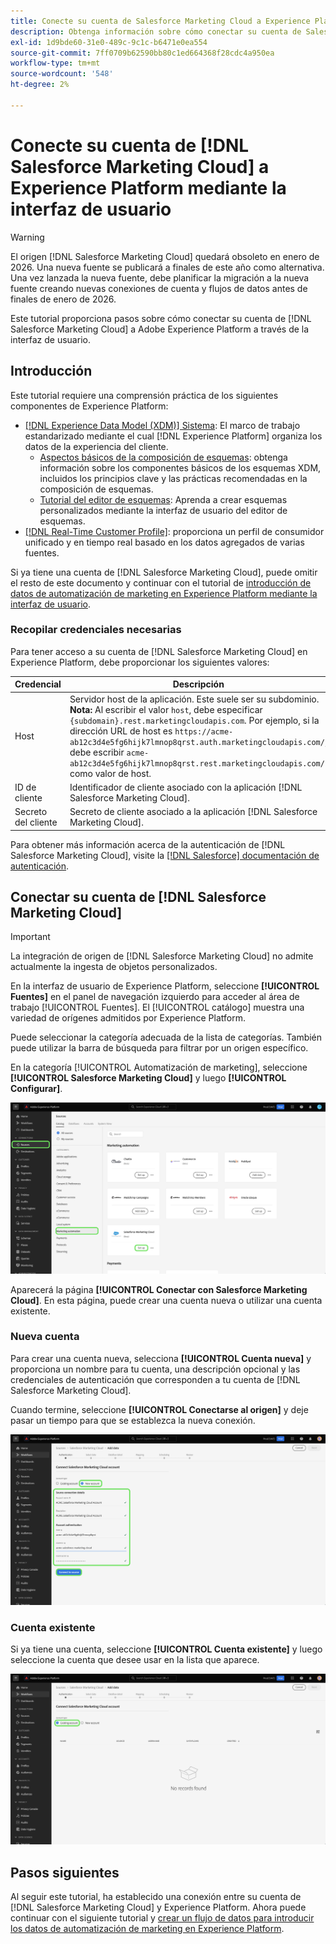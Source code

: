 ```yaml
---
title: Conecte su cuenta de Salesforce Marketing Cloud a Experience Platform a través de la interfaz de usuario de
description: Obtenga información sobre cómo conectar su cuenta de Salesforce Marketing Cloud a Experience Platform a través de la interfaz de usuario.
exl-id: 1d9bde60-31e0-489c-9c1c-b6471e0ea554
source-git-commit: 7ff0709b62590bb80c1ed664368f28cdc4a950ea
workflow-type: tm+mt
source-wordcount: '548'
ht-degree: 2%

---
```


# Conecte su cuenta de [!DNL Salesforce Marketing Cloud] a Experience Platform mediante la interfaz de usuario

>[!WARNING]
>
>El origen [!DNL Salesforce Marketing Cloud] quedará obsoleto en enero de 2026. Una nueva fuente se publicará a finales de este año como alternativa. Una vez lanzada la nueva fuente, debe planificar la migración a la nueva fuente creando nuevas conexiones de cuenta y flujos de datos antes de finales de enero de 2026.

Este tutorial proporciona pasos sobre cómo conectar su cuenta de [!DNL Salesforce Marketing Cloud] a Adobe Experience Platform a través de la interfaz de usuario.

## Introducción

Este tutorial requiere una comprensión práctica de los siguientes componentes de Experience Platform:

* [[!DNL Experience Data Model (XDM)] Sistema](../../../../../xdm/home.md): El marco de trabajo estandarizado mediante el cual [!DNL Experience Platform] organiza los datos de la experiencia del cliente.
   * [Aspectos básicos de la composición de esquemas](../../../../../xdm/schema/composition.md): obtenga información sobre los componentes básicos de los esquemas XDM, incluidos los principios clave y las prácticas recomendadas en la composición de esquemas.
   * [Tutorial del editor de esquemas](../../../../../xdm/tutorials/create-schema-ui.md): Aprenda a crear esquemas personalizados mediante la interfaz de usuario del editor de esquemas.
* [[!DNL Real-Time Customer Profile]](../../../../../profile/home.md): proporciona un perfil de consumidor unificado y en tiempo real basado en los datos agregados de varias fuentes.

Si ya tiene una cuenta de [!DNL Salesforce Marketing Cloud], puede omitir el resto de este documento y continuar con el tutorial de [introducción de datos de automatización de marketing en Experience Platform mediante la interfaz de usuario](../../dataflow/marketing-automation.md).

### Recopilar credenciales necesarias

Para tener acceso a su cuenta de [!DNL Salesforce Marketing Cloud] en Experience Platform, debe proporcionar los siguientes valores:

| Credencial | Descripción |
| ---------- | ----------- |
| Host | Servidor host de la aplicación. Este suele ser su subdominio. **Nota:** Al escribir el valor `host`, debe especificar `{subdomain}.rest.marketingcloudapis.com`. Por ejemplo, si la dirección URL de host es `https://acme-ab12c3d4e5fg6hijk7lmnop8qrst.auth.marketingcloudapis.com/`, debe escribir `acme-ab12c3d4e5fg6hijk7lmnop8qrst.rest.marketingcloudapis.com/` como valor de host. |
| ID de cliente | Identificador de cliente asociado con la aplicación [!DNL Salesforce Marketing Cloud]. |
| Secreto del cliente | Secreto de cliente asociado a la aplicación [!DNL Salesforce Marketing Cloud]. |

Para obtener más información acerca de la autenticación de [!DNL Salesforce Marketing Cloud], visite la [[!DNL Salesforce] documentación de autenticación](https://developer.salesforce.com/docs/atlas.en-us.mc-apis.meta/mc-apis/authentication.htm).

## Conectar su cuenta de [!DNL Salesforce Marketing Cloud]

>[!IMPORTANT]
>
>La integración de origen de [!DNL Salesforce Marketing Cloud] no admite actualmente la ingesta de objetos personalizados.

En la interfaz de usuario de Experience Platform, seleccione **[!UICONTROL Fuentes]** en el panel de navegación izquierdo para acceder al área de trabajo [!UICONTROL Fuentes]. El [!UICONTROL catálogo] muestra una variedad de orígenes admitidos por Experience Platform.

Puede seleccionar la categoría adecuada de la lista de categorías. También puede utilizar la barra de búsqueda para filtrar por un origen específico.

En la categoría [!UICONTROL Automatización de marketing], seleccione **[!UICONTROL Salesforce Marketing Cloud]** y luego **[!UICONTROL Configurar]**.

![El catálogo de orígenes con el origen de Salesforce Marketing Cloud seleccionado.](../../../../images/tutorials/create/salesforce-marketing-cloud/catalog.png)

Aparecerá la página **[!UICONTROL Conectar con Salesforce Marketing Cloud]**. En esta página, puede crear una cuenta nueva o utilizar una cuenta existente.

### Nueva cuenta

Para crear una cuenta nueva, selecciona **[!UICONTROL Cuenta nueva]** y proporciona un nombre para tu cuenta, una descripción opcional y las credenciales de autenticación que corresponden a tu cuenta de [!DNL Salesforce Marketing Cloud].

Cuando termine, seleccione **[!UICONTROL Conectarse al origen]** y deje pasar un tiempo para que se establezca la nueva conexión.

![Interfaz de la nueva cuenta donde puede autenticar una nueva cuenta para Salesforce Marketing Cloud.](../../../../images/tutorials/create/salesforce-marketing-cloud/new.png)

### Cuenta existente

Si ya tiene una cuenta, seleccione **[!UICONTROL Cuenta existente]** y luego seleccione la cuenta que desee usar en la lista que aparece.

![Interfaz de cuenta existente donde puede seleccionar de una lista de cuentas existentes de Salesforce Marketing Cloud.](../../../../images/tutorials/create/salesforce-marketing-cloud/existing.png)

## Pasos siguientes

Al seguir este tutorial, ha establecido una conexión entre su cuenta de [!DNL Salesforce Marketing Cloud] y Experience Platform. Ahora puede continuar con el siguiente tutorial y [crear un flujo de datos para introducir los datos de automatización de marketing en Experience Platform](../../dataflow/marketing-automation.md).
